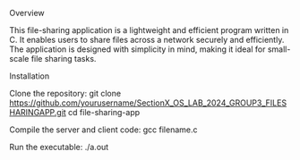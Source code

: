 Overview

This file-sharing application is a lightweight and efficient program written in C. It enables users to share files across a network securely and efficiently. The application is designed with simplicity in mind, making it ideal for small-scale file sharing tasks.

Installation

Clone the repository:
git clone https://github.com/yourusername/SectionX_OS_LAB_2024_GROUP3_FILESHARINGAPP.git
cd file-sharing-app

Compile the server and client code:
gcc filename.c

Run the executable:
./a.out

